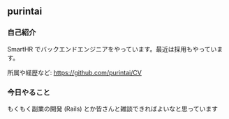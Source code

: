 ## purintai

### 自己紹介

SmartHR でバックエンドエンジニアをやっています。最近は採用もやっています。

所属や経歴など: https://github.com/purintai/CV

### 今日やること

もくもく副業の開発 (Rails) とか皆さんと雑談できればよいなと思っています
